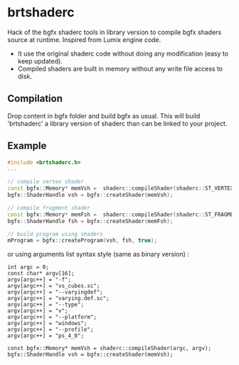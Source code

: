 # brtshaderc
Hack of the bgfx shaderc tools in library version to compile bgfx shaders source at runtime.
Inspired from Lumix engine code.

- It use the original shaderc code without doing any modification (easy to keep updated).
- Compiled shaders are built in memory without any write file access to disk.

## Compilation

Drop content in bgfx folder and build bgfx as usual.
This will build 'brtshaderc' a library version of shaderc than can be linked to your project.

## Example

```cpp
#include <brtshaderc.h>
...

// compile vertex shader
const bgfx::Memory* memVsh =  shaderc::compileShader(shaderc::ST_VERTEX,"vs_cubes.sc");
bgfx::ShaderHandle vsh = bgfx::createShader(memVsh);

// compile fragment shader
const bgfx::Memory* memFsh =  shaderc::compileShader(shaderc::ST_FRAGMENT,"fs_cubes.sc");
bgfx::ShaderHandle fsh = bgfx::createShader(memFsh);

// build program using shaders
mProgram = bgfx::createProgram(vsh, fsh, true);
```

or using arguments list syntax style (same as binary version) :

```
int argc = 0;
const char* argv[16];
argv[argc++] = "-f";
argv[argc++] = "vs_cubes.sc";
argv[argc++] = "--varyingdef";
argv[argc++] = "varying.def.sc";
argv[argc++] = "--type";
argv[argc++] = "v";
argv[argc++] = "--platform";
argv[argc++] = "windows";
argv[argc++] = "--profile";
argv[argc++] = "ps_4_0";

const bgfx::Memory* memVsh = shaderc::compileShader(argc, argv);
bgfx::ShaderHandle vsh = bgfx::createShader(memVsh);
```